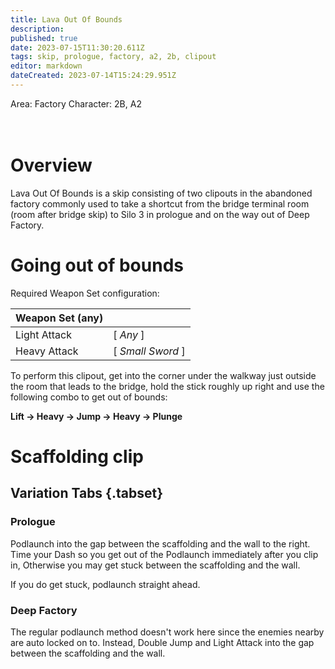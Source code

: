 ```yaml
---
title: Lava Out Of Bounds
description: 
published: true
date: 2023-07-15T11:30:20.611Z
tags: skip, prologue, factory, a2, 2b, clipout
editor: markdown
dateCreated: 2023-07-14T15:24:29.951Z
---
```


Area: Factory
Character: 2B, A2
<br>
<br>
<br>

# Overview
Lava Out Of Bounds is a skip consisting of two clipouts in the abandoned factory commonly used to take a shortcut from the bridge terminal room (room after bridge skip) to Silo 3 in prologue and on the way out of Deep Factory.
# Going out of bounds

Required Weapon Set configuration: 

| Weapon Set (any) | |
| ----------- | ----------- |
| Light Attack | [ *Any* ] |
| Heavy Attack | [ *Small Sword* ] |

To perform this clipout, get into the corner under the walkway just outside the room that leads to the bridge, hold the stick roughly up right and use the following combo to get out of bounds:

**Lift &rarr; Heavy &rarr; Jump &rarr; Heavy &rarr; Plunge**

# Scaffolding clip

## Variation Tabs {.tabset}
### Prologue
Podlaunch into the gap between the scaffolding and the wall to the right. Time your Dash so you get out of the Podlaunch immediately after you clip in, Otherwise you may get stuck between the scaffolding and the wall.

If you do get stuck, podlaunch straight ahead.
### Deep Factory
The regular podlaunch method doesn't work here since the enemies nearby are auto locked on to. Instead, Double Jump and Light Attack into the gap between the scaffolding and the wall.